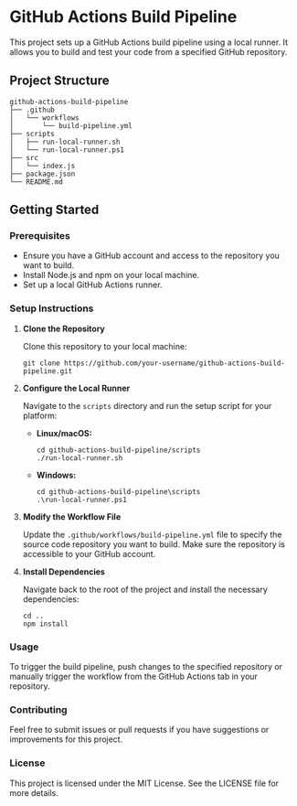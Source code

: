 # GitHub Actions Build Pipeline

This project sets up a GitHub Actions build pipeline using a local runner. It allows you to build and test your code from a specified GitHub repository.

## Project Structure

```
github-actions-build-pipeline
├── .github
│   └── workflows
│       └── build-pipeline.yml
├── scripts
│   ├── run-local-runner.sh
│   └── run-local-runner.ps1
├── src
│   └── index.js
├── package.json
└── README.md
```

## Getting Started

### Prerequisites

- Ensure you have a GitHub account and access to the repository you want to build.
- Install Node.js and npm on your local machine.
- Set up a local GitHub Actions runner.

### Setup Instructions

1. **Clone the Repository**

   Clone this repository to your local machine:

   ```
   git clone https://github.com/your-username/github-actions-build-pipeline.git
   ```

2. **Configure the Local Runner**

   Navigate to the `scripts` directory and run the setup script for your platform:

   - **Linux/macOS:**
     ```
     cd github-actions-build-pipeline/scripts
     ./run-local-runner.sh
     ```
   - **Windows:**
     ```
     cd github-actions-build-pipeline\scripts
     .\run-local-runner.ps1
     ```

3. **Modify the Workflow File**

   Update the `.github/workflows/build-pipeline.yml` file to specify the source code repository you want to build. Make sure the repository is accessible to your GitHub account.

4. **Install Dependencies**

   Navigate back to the root of the project and install the necessary dependencies:

   ```
   cd ..
   npm install
   ```

### Usage

To trigger the build pipeline, push changes to the specified repository or manually trigger the workflow from the GitHub Actions tab in your repository.

### Contributing

Feel free to submit issues or pull requests if you have suggestions or improvements for this project.

### License

This project is licensed under the MIT License. See the LICENSE file for more details.